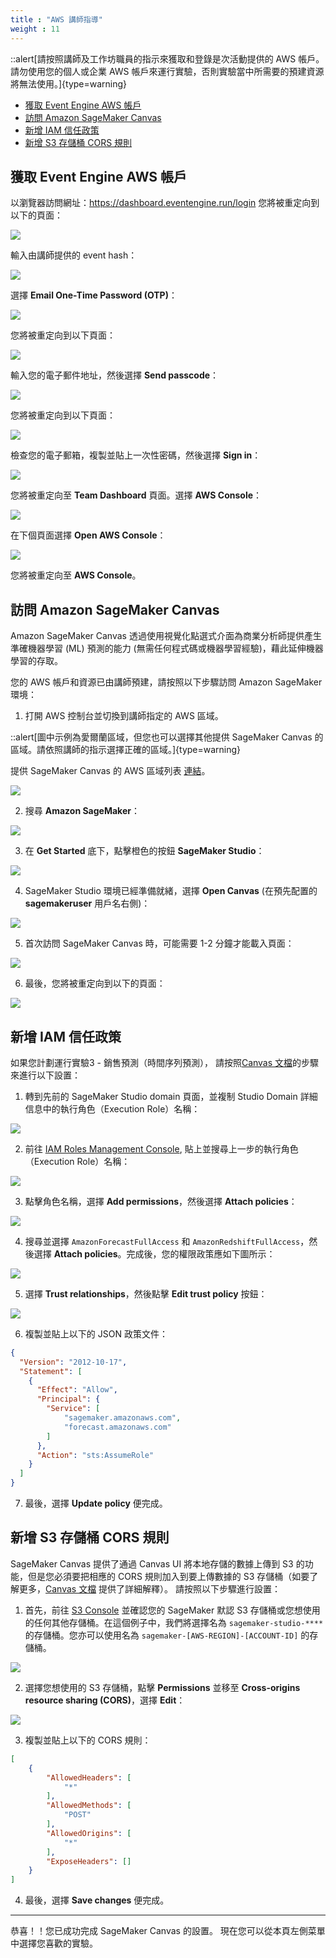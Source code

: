 ```yaml
---
title : "AWS 講師指導"
weight : 11
---
```


::alert[請按照講師及工作坊職員的指示來獲取和登錄是次活動提供的 AWS 帳戶。 請勿使用您的個人或企業 AWS 帳戶來運行實驗，否則實驗當中所需要的預建資源將無法使用。]{type=warning}

- [獲取 Event Engine AWS 帳戶](#event-engine-aws)
- [訪問 Amazon SageMaker Canvas](#amazon-sagemaker-canvas)
- [新增 IAM 信任政策](#iam)
- [新增 S3 存儲桶 CORS 規則](#s3-cors)


## 獲取 Event Engine AWS 帳戶

以瀏覽器訪問網址：https://dashboard.eventengine.run/login  您將被重定向到以下的頁面：

![](/static/prerequisites/image43.png)

輸入由講師提供的 event hash：

![](/static/prerequisites/image44.png)

選擇 **Email One-Time Password (OTP)**：

![](/static/prerequisites/image45.png)

您將被重定向到以下頁面：

![](/static/prerequisites/image46.png)

輸入您的電子郵件地址，然後選擇 **Send passcode**：

![](/static/prerequisites/image47.png)

您將被重定向到以下頁面：

![](/static/prerequisites/image48.png)

檢查您的電子郵箱，複製並貼上一次性密碼，然後選擇 **Sign in**：

![](/static/prerequisites/image49.png)

您將被重定向至 **Team Dashboard** 頁面。選擇 **AWS Console**：

![](/static/prerequisites/image50.png)

在下個頁面選擇 **Open AWS Console**：

![](/static/prerequisites/image51.png)

您將被重定向至 **AWS Console**。


## 訪問 Amazon SageMaker Canvas

Amazon SageMaker Canvas 透過使用視覺化點選式介面為商業分析師提供產生準確機器學習 (ML) 預測的能力 (無需任何程式碼或機器學習經驗)，藉此延伸機器學習的存取。

您的 AWS 帳戶和資源已由講師預建，請按照以下步驟訪問 Amazon SageMaker 環境：

1.  打開 AWS 控制台並切換到講師指定的 AWS 區域。

::alert[圖中示例為愛爾蘭區域，但您也可以選擇其他提供 SageMaker Canvas 的區域。請依照講師的指示選擇正確的區域。]{type=warning}

提供 SageMaker Canvas 的 AWS 區域列表 [連結](https://docs.aws.amazon.com/sagemaker/latest/dg/canvas.html)。

![](/static/prerequisites/image22.png)

2.  搜尋 **Amazon SageMaker**：

![](/static/prerequisites/image23.png)

3.  在 **Get Started** 底下，點擊橙色的按鈕 **SageMaker Studio**：

![](/static/prerequisites/image41.png)

4.	SageMaker Studio 環境已經準備就緒，選擇 **Open Canvas** (在預先配置的 **sagemakeruser** 用戶名右側)：

![](/static/prerequisites/image42.png)

5.	首次訪問 SageMaker Canvas 時，可能需要 1-2 分鐘才能載入頁面：

![](/static/prerequisites/image30.png)

6.	最後，您將被重定向到以下的頁面：

![](/static/prerequisites/image31.png)

## 新增 IAM 信任政策

如果您計劃運行實驗3 - 銷售預測（時間序列預測）， 請按照[Canvas 文檔](https://docs.aws.amazon.com/sagemaker/latest/dg/canvas-set-up-forecast.html)的步驟來進行以下設置：

1. 轉到先前的 SageMaker Studio domain 頁面，並複制 Studio Domain 詳細信息中的執行角色（Execution Role）名稱：

![](/static/prerequisites/find-execution-role.png)

2. 前往 [IAM Roles Management Console](https://console.aws.amazon.com/iamv2/home?#/roles), 貼上並搜尋上一步的執行角色（Execution Role）名稱：

![](/static/prerequisites/find-execution-role.png)

3. 點擊角色名稱，選擇 **Add permissions**，然後選擇 **Attach policies**：

![](/static/prerequisites/attach-policies.png)

4. 搜尋並選擇 `AmazonForecastFullAccess` 和 `AmazonRedshiftFullAccess`，然後選擇 **Attach policies**。完成後，您的權限政策應如下圖所示：

![](/static/prerequisites/permission-set.png)

5. 選擇 **Trust relationships**，然後點擊 **Edit trust policy** 按鈕：

![](/static/prerequisites/edit-trust-policy.png)

6. 複製並貼上以下的 JSON 政策文件：

```json
{
  "Version": "2012-10-17",
  "Statement": [
    {
      "Effect": "Allow",
      "Principal": {
        "Service": [
            "sagemaker.amazonaws.com",
            "forecast.amazonaws.com"
        ]
      },
      "Action": "sts:AssumeRole"
    }
  ]
}
```

7. 最後，選擇 **Update policy** 便完成。 

## 新增 S3 存儲桶 CORS 規則

SageMaker Canvas 提供了通過 Canvas UI 將本地存儲的數據上傳到 S3 的功能，但是您必須要把相應的 CORS 規則加入到要上傳數據的 S3 存儲桶（如要了解更多，[Canvas 文檔](https://docs.aws.amazon.com/sagemaker/latest/dg/canvas-set-up-local-upload.html) 提供了詳細解釋）。 請按照以下步驟進行設置：

1. 首先，前往 [S3 Console](https://console.aws.amazon.com/s3/) 並確認您的 SageMaker 默認 S3 存儲桶或您想使用的任何其他存儲桶。在這個例子中，我們將選擇名為 `sagemaker-studio-****` 的存儲桶。您亦可以使用名為 `sagemaker-[AWS-REGION]-[ACCOUNT-ID]` 的存儲桶。

![](/static/prerequisites/sagemaker-studio-bucket.png)

2. 選擇您想使用的 S3 存儲桶，點擊 **Permissions** 並移至 **Cross-origins resource sharing (CORS)**，選擇 **Edit**：

![](/static/prerequisites/edit-cors.png)

3. 複製並貼上以下的 CORS 規則：

```json
[
    {
        "AllowedHeaders": [
            "*"
        ],
        "AllowedMethods": [
            "POST"
        ],
        "AllowedOrigins": [
            "*"
        ],
        "ExposeHeaders": []
    }
]
```

4. 最後，選擇 **Save changes** 便完成。 

-----

恭喜！！您已成功完成 SageMaker Canvas 的設置。 現在您可以從本頁左側菜單中選擇您喜歡的實驗。
